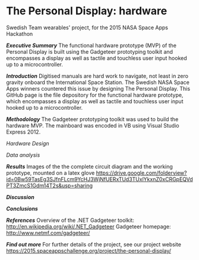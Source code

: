 # The Personal Display: hardware
Swedish Team wearables' project, for the 2015 NASA Space Apps Hackathon

___Executive Summary___
The functional hardware prototype (MVP) of the Personal Display is built using the Gadgeteer prototyping toolkit and encompasses a display as well as tactile and touchless user input hooked up to a microcontroller.

___Introduction___
Digitised manuals are hard work to navigate, not least in zero gravity onboard the International Space Station. The Swedish NASA Space Apps winners countered this issue by designing The Personal Display. This GitHub page is the file depository for the functional hardware prototype, which encompasses a display as well as tactile and touchless user input hooked up to a microcontroller.

___Methodology___
The Gadgeteer prototyping toolkit was used to build the hardware MVP. The mainboard was encoded in VB using Visual Studio Express 2012.

_Hardware Design_


_Data analysis_

___Results___
Images of the the complete circuit diagram and the working prototype, mounted on a latex glove
https://drive.google.com/folderview?id=0Bw59TasEg3SJfnFLcm9YcHJ3WjNfUERxTUd3TUxlYkxnZ0xCRGpEQVdPT3ZmcS1Gdm14T2s&usp=sharing

___Discussion___

___Conclusions___

___References___
Overview of the .NET Gadgeteer toolkit: http://en.wikipedia.org/wiki/.NET_Gadgeteer
Gadgeteer homepage: http://www.netmf.com/gadgeteer/

___Find out more___
For further details of the project, see our project website
https://2015.spaceappschallenge.org/project/the-personal-display/
